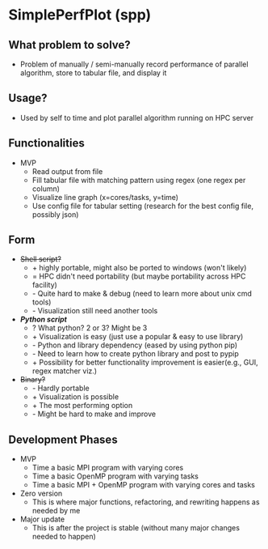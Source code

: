 # SimplePerfPlot (spp)

## What problem to solve?
- Problem of manually / semi-manually record performance of parallel algorithm, store to tabular file, and display it

## Usage?
- Used by self to time and plot parallel algorithm running on HPC server

## Functionalities
- MVP
    - Read output from file
    - Fill tabular file with matching pattern using regex (one regex per column)
    - Visualize line graph (x=cores/tasks, y=time)
    - Use config file for tabular setting (research for the best config file, possibly json)
	
## Form
- ~~Shell script?~~
    - \+ highly portable, might also be ported to windows (won't likely)
    - \= HPC didn't need portability (but maybe portability across HPC facility)
    - \-  Quite hard to make & debug (need to learn more about unix cmd tools)
    - \- Visualization still need another tools
- **_Python script_**
    - \? What python? 2 or 3? Might be 3
    - \+ Visualization is easy (just use a popular & easy to use library)
    - \- Python and library dependency (eased by using python pip)
    - \- Need to learn how to create python library and post to pypip
    - \+ Possibility for better functionality improvement is easier(e.g., GUI, regex matcher viz.)
- ~~Binary?~~
    - \- Hardly portable
    - \+ Visualization is possible
    - \+ The most performing option
    - \- Might be hard to make and improve

## Development Phases
- MVP
    - Time a basic MPI program with varying cores
    - Time a basic OpenMP program with varying tasks
    - Time a basic MPI + OpenMP program with varying cores and tasks
- Zero version
    - This is where major functions, refactoring, and rewriting happens as needed by me
- Major update
    - This is after the project is stable (without many major changes needed to happen)
